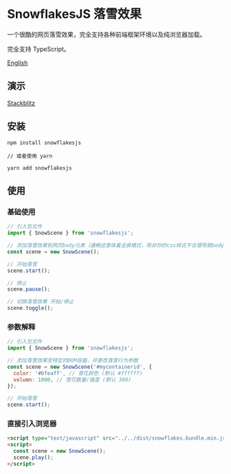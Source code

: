 # SnowflakesJS 落雪效果

一个很酷的网页落雪效果，完全支持各种前端框架环境以及纯浏览器加载。

完全支持 TypeScript。

[English](README.md)

## 演示

[Stackblitz](https://snowflakesjs-demo.stackblitz.io/)

## 安装

```
npm install snowflakesjs

// 或者使用 yarn

yarn add snowflakesjs
```

## 使用

### 基础使用

```js
// 引入包文件
import { SnowScene } from 'snowflakesjs';

// 添加落雪效果到网页body元素（通畅这意味着全屏模式，除非你的css样式不合理导致body没有覆盖全屏）
const scene = new SnowScene();

// 开始落雪
scene.start();

// 停止
scene.pause();

// 切换落雪效果 开始/停止
scene.toggle();
```

### 参数解释

```js
// 引入包文件
import { SnowScene } from 'snowflakesjs';

// 添加落雪效果至特定的DOM容器，并更改落雪行为参数
const scene = new SnowScene('#mycontainerid', {
  color: '#bfeaff', // 雪花颜色 (默认 #ffffff)
  volumn: 1000, // 雪花数量/强度 (默认 300)
});

// 开始落雪
scene.start();
```

### 直接引入浏览器

```html
<script type="text/javascript" src="../../dist/snowflakes.bundle.min.js"></script>
<script>
  const scene = new SnowScene();
  scene.play();
</script>
```
